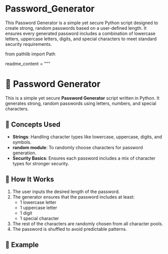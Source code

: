 # Password_Generator
This Password Generator is a simple yet secure Python script designed to create strong, random passwords based on a user-defined length. It ensures every generated password includes a combination of lowercase letters, uppercase letters, digits, and special characters to meet standard security requirements.


from pathlib import Path

readme_content = """
# 🔐 Password Generator

This is a simple yet secure **Password Generator** script written in Python. It generates strong, random passwords using letters, numbers, and special characters.

## 🧠 Concepts Used

- **Strings**: Handling character types like lowercase, uppercase, digits, and symbols.
- **random module**: To randomly choose characters for password generation.
- **Security Basics**: Ensures each password includes a mix of character types for stronger security.

## 🚀 How It Works

1. The user inputs the desired length of the password.
2. The generator ensures that the password includes at least:
   - 1 lowercase letter
   - 1 uppercase letter
   - 1 digit
   - 1 special character
3. The rest of the characters are randomly chosen from all character pools.
4. The password is shuffled to avoid predictable patterns.

## 🧪 Example


